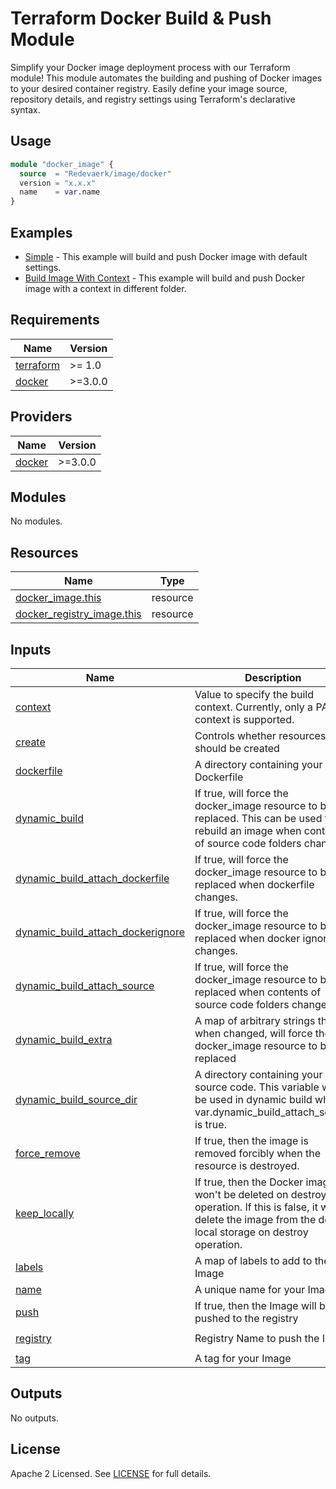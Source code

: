 # Terraform Docker Build & Push Module

Simplify your Docker image deployment process with our Terraform module! 
This module automates the building and pushing of Docker images to your desired container registry. 
Easily define your image source, repository details, and registry settings using Terraform's declarative syntax. 

## Usage

```terraform
module "docker_image" {
  source  = "Redevaerk/image/docker"
  version = "x.x.x"
  name    = var.name
}
```

## Examples

- [Simple](https://github.com/redevaerk/terraform-docker-image/tree/main/examples/simple) - This example will build and push Docker image with default settings.
- [Build Image With Context](https://github.com/redevaerk/terraform-docker-image/tree/main/examples/build-image-with-context) - This example will build and push Docker image with a context in different folder.

<!-- BEGINNING OF PRE-COMMIT-TERRAFORM DOCS HOOK -->
## Requirements

| Name | Version |
|------|---------|
| <a name="requirement_terraform"></a> [terraform](#requirement\_terraform) | >= 1.0 |
| <a name="requirement_docker"></a> [docker](#requirement\_docker) | >=3.0.0 |

## Providers

| Name | Version |
|------|---------|
| <a name="provider_docker"></a> [docker](#provider\_docker) | >=3.0.0 |

## Modules

No modules.

## Resources

| Name | Type |
|------|------|
| [docker_image.this](https://registry.terraform.io/providers/kreuzwerker/docker/latest/docs/resources/image) | resource |
| [docker_registry_image.this](https://registry.terraform.io/providers/kreuzwerker/docker/latest/docs/resources/registry_image) | resource |

## Inputs

| Name | Description | Type | Default | Required |
|------|-------------|------|---------|:--------:|
| <a name="input_context"></a> [context](#input\_context) | Value to specify the build context. Currently, only a PATH context is supported. | `string` | `null` | no |
| <a name="input_create"></a> [create](#input\_create) | Controls whether resources should be created | `bool` | `true` | no |
| <a name="input_dockerfile"></a> [dockerfile](#input\_dockerfile) | A directory containing your Dockerfile | `string` | `"Dockerfile"` | no |
| <a name="input_dynamic_build"></a> [dynamic\_build](#input\_dynamic\_build) | If true, will force the docker\_image resource to be replaced. This can be used to rebuild an image when contents of source code folders change. | `bool` | `true` | no |
| <a name="input_dynamic_build_attach_dockerfile"></a> [dynamic\_build\_attach\_dockerfile](#input\_dynamic\_build\_attach\_dockerfile) | If true, will force the docker\_image resource to be replaced when dockerfile changes. | `bool` | `true` | no |
| <a name="input_dynamic_build_attach_dockerignore"></a> [dynamic\_build\_attach\_dockerignore](#input\_dynamic\_build\_attach\_dockerignore) | If true, will force the docker\_image resource to be replaced when docker ignore file changes. | `bool` | `true` | no |
| <a name="input_dynamic_build_attach_source"></a> [dynamic\_build\_attach\_source](#input\_dynamic\_build\_attach\_source) | If true, will force the docker\_image resource to be replaced when contents of source code folders change. | `bool` | `true` | no |
| <a name="input_dynamic_build_extra"></a> [dynamic\_build\_extra](#input\_dynamic\_build\_extra) | A map of arbitrary strings that, when changed, will force the docker\_image resource to be replaced | `map(string)` | `null` | no |
| <a name="input_dynamic_build_source_dir"></a> [dynamic\_build\_source\_dir](#input\_dynamic\_build\_source\_dir) | A directory containing your source code. This variable will be used in dynamic build when var.dynamic\_build\_attach\_source is true. | `string` | `"src"` | no |
| <a name="input_force_remove"></a> [force\_remove](#input\_force\_remove) | If true, then the image is removed forcibly when the resource is destroyed. | `bool` | `false` | no |
| <a name="input_keep_locally"></a> [keep\_locally](#input\_keep\_locally) | If true, then the Docker image won't be deleted on destroy operation. If this is false, it will delete the image from the docker local storage on destroy operation. | `bool` | `false` | no |
| <a name="input_labels"></a> [labels](#input\_labels) | A map of labels to add to the Image | `map(string)` | `{}` | no |
| <a name="input_name"></a> [name](#input\_name) | A unique name for your Image | `string` | n/a | yes |
| <a name="input_push"></a> [push](#input\_push) | If true, then the Image will be pushed to the registry | `bool` | `true` | no |
| <a name="input_registry"></a> [registry](#input\_registry) | Registry Name to push the Image | `string` | `"registry-1.docker.io"` | no |
| <a name="input_tag"></a> [tag](#input\_tag) | A tag for your Image | `string` | `"latest"` | no |

## Outputs

No outputs.
<!-- END OF PRE-COMMIT-TERRAFORM DOCS HOOK -->

## License

Apache 2 Licensed. See [LICENSE](https://github.com/redevaerk/terraform-docker-image/tree/main/LICENSE) for full details.
